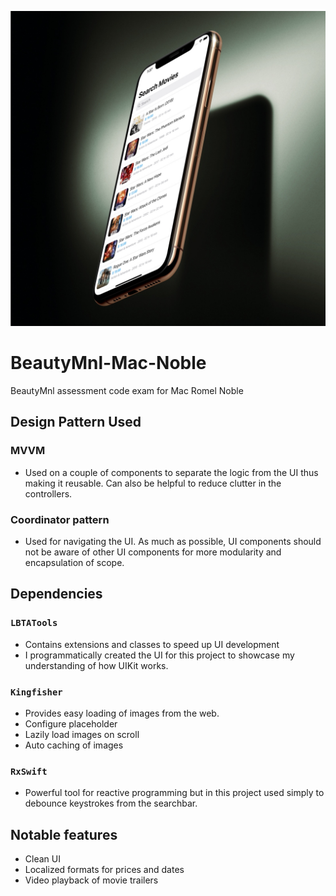 ![alt coverphoto](https://github.com/mac-romel-noble/BeautyMNL-Mac-Noble-Search/blob/main/search%20mockup.jpeg)

# BeautyMnl-Mac-Noble
BeautyMnl assessment code exam for Mac Romel Noble

## Design Pattern Used
### MVVM
* Used on a couple of components to separate the logic from the UI thus making it reusable. Can also be helpful to reduce clutter in the controllers.

### Coordinator pattern
* Used for navigating the UI. As much as possible, UI components should not be aware of other UI components for more modularity and encapsulation of scope.

## Dependencies
### `LBTATools`
* Contains extensions and classes to speed up UI development
* I programmatically created the UI for this project to showcase my understanding of how UIKit works.

### `Kingfisher`
* Provides easy loading of images from the web.
* Configure placeholder
* Lazily load images on scroll
* Auto caching of images

### `RxSwift`
* Powerful tool for reactive programming but in this project used simply to debounce keystrokes from the searchbar.

## Notable features
* Clean UI
* Localized formats for prices and dates
* Video playback of movie trailers
